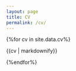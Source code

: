 ```yaml
---
layout: page
title: CV
permalink: /cv/
---
```


{%for cv in site.data.cv%}

  {{cv | markdownify}}

{%endfor%}
